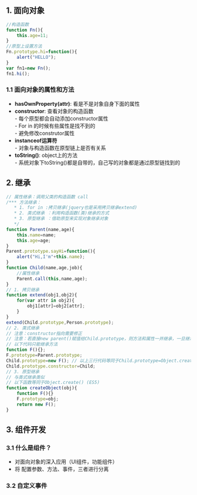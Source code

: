 ## 1. 面向对象

```js
//构造函数
function Fn(){
    this.age=11;
}
//原型上设置方法
Fn.prototype.hi=function(){
    alert("HELLO");
}
var fn1=new Fn();
fn1.hi();
```
### 1.1 面向对象的属性和方法
- **hasOwnProperty(attr)**: 看是不是对象自身下面的属性
- **constructor**: 查看对象的构造函数  
\- 每个原型都会自动添加constructor属性  
\- For in 的时候有些属性是找不到的  
\- 避免修改construtor属性  
- **instanceof运算符**  
\- 对象与构造函数在原型链上是否有关系
- **toString()**:  object上的方法  
\- 系统对象下toString()都是自带的，自己写的对象都是通过原型链找到的  
## 2. 继承

```js
// 属性继承：调用父类的构造函数 call
/*** 方法继承：
   * 1. for in :拷贝继承(jquery也是采用拷贝继承extend)
   * 2. 类式继承 ：利用构造函数(类)继承的方式
   * 3. 原型继承 ：借助原型来实现对象继承对象
   */
function Parent(name,age){
    this.name=name;
    this.age=age;
}
Parent.prototype.sayHi=function(){
    alert("Hi,I'm"+this.name);
}
function Child(name,age,job){
    //属性继承
    Parent.call(this,name,age);
}
// 1. 拷贝继承
function extend(obj1,obj2){
    for(var attr in obj2){
        obj1[attr]=obj2[attr];
    }
}
extend(Child.prototype,Person.prototype);
// 2. 类式继承
// 注意：constructor指向需要修正
// 注意：若直接new parent()赋值给Child.prototype，则方法和属性一并继承，一旦继承的属性为引用类型，所以继承后的实例属性均共用同一个，所有需要修正
// 以下代码只能继承方法
function F(){};
F.prototype=Parent.prototype;
Child.prototype=new F(); // 以上三行代码等同于Child.prototype=Object.create(Parent.prototype); 创建一个空对象，空对象的原型为Parent.prototype（ES5方法）
Child.prototype.constructor=Child;
// 3. 原型继承
// 与类式继承类似
// 以下函数等同于Object.create() (ES5)
function createObject(obj){
    function F(){}
    F.prototype=obj;
    return new F();
}
```
## 3. 组件开发
### 3.1 什么是组件？
- 对面向对象的深入应用（UI组件，功能组件）
- 将 配置参数、方法、事件，三者进行分离
### 3.2 自定义事件

